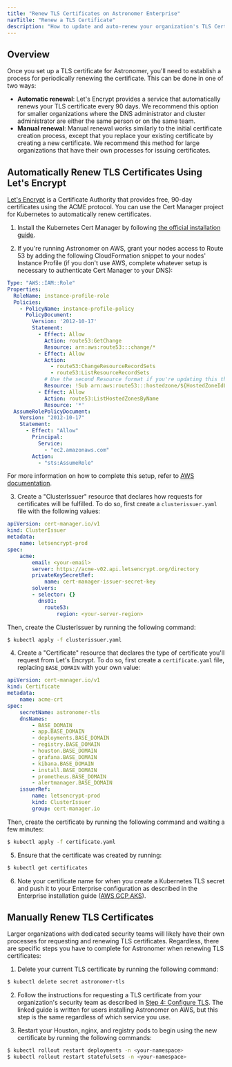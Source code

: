 ```yaml
---
title: "Renew TLS Certificates on Astronomer Enterprise"
navTitle: "Renew a TLS Certificate"
description: "How to update and auto-renew your organization's TLS Certificate for Astronomer"
---
```


## Overview

Once you set up a TLS certificate for Astronomer, you'll need to establish a process for periodically renewing the certificate. This can be done in one of two ways:

* **Automatic renewal**: Let's Encrypt provides a service that automatically renews your TLS certificate every 90 days. We recommend this option for smaller organizations where the DNS administrator and cluster administrator are either the same person or on the same team.
* **Manual renewal**: Manual renewal works similarly to the initial certificate creation process, except that you replace your existing certificate by creating a new certificate. We recommend this method for large organizations that have their own processes for issuing certificates.

## Automatically Renew TLS Certificates Using Let's Encrypt

[Let's Encrypt](https://letsencrypt.org/) is a Certificate Authority that provides free, 90-day certificates using the ACME protocol. You can use the Cert Manager project for Kubernetes to automatically renew certificates.

1. Install the Kubernetes Cert Manager by following [the official installation guide](https://cert-manager.io/docs/installation/kubernetes/).

2. If you're running Astronomer on AWS, grant your nodes access to Route 53 by adding the following CloudFormation snippet to your nodes' Instance Profile (if you don't use AWS, complete whatever setup is necessary to authenticate Cert Manager to your DNS):
```yaml
Type: "AWS::IAM::Role"
Properties:
  RoleName: instance-profile-role
  Policies:
    - PolicyName: instance-profile-policy
      PolicyDocument:
        Version: '2012-10-17'
        Statement:
          - Effect: Allow
            Action: route53:GetChange
            Resource: arn:aws:route53:::change/*
          - Effect: Allow
            Action:
              - route53:ChangeResourceRecordSets
              - route53:ListResourceRecordSets
            # Use the second Resource format if you're updating this through the AWS UI
            Resource: !Sub arn:aws:route53:::hostedzone/${HostedZoneIdLookup.HostedZoneId}
          - Effect: Allow
            Action: route53:ListHostedZonesByName
            Resource: '*'
  AssumeRolePolicyDocument:
    Version: "2012-10-17"
    Statement:
      - Effect: "Allow"
        Principal:
          Service:
            - "ec2.amazonaws.com"
        Action:
          - "sts:AssumeRole"
```
For more information on how to complete this setup, refer to [AWS documentation](https://docs.aws.amazon.com/eks/latest/userguide/create-node-role.html).

3. Create a "ClusterIssuer" resource that declares how requests for certificates will be fulfilled. To do so, first create a `clusterissuer.yaml` file with the following values:
```yaml
apiVersion: cert-manager.io/v1
kind: ClusterIssuer
metadata:
    name: letsencrypt-prod
spec:
    acme:
        email: <your-email>
        server: https://acme-v02.api.letsencrypt.org/directory
        privateKeySecretRef:
            name: cert-manager-issuer-secret-key
        solvers:
        - selector: {}
          dns01:
            route53:
                region: <your-server-region>
```
Then, create the ClusterIssuer by running the following command:
```sh
$ kubectl apply -f clusterissuer.yaml
```

4. Create a "Certificate" resource that declares the type of certificate you'll request from Let's Encrypt. To do so, first create a `certificate.yaml` file, replacing `BASE_DOMAIN` with your own value:
```yaml
apiVersion: cert-manager.io/v1
kind: Certificate
metadata:
    name: acme-crt
spec:
    secretName: astronomer-tls
    dnsNames:
        - BASE_DOMAIN
        - app.BASE_DOMAIN
        - deployments.BASE_DOMAIN
        - registry.BASE_DOMAIN
        - houston.BASE_DOMAIN
        - grafana.BASE_DOMAIN
        - kibana.BASE_DOMAIN
        - install.BASE_DOMAIN
        - prometheus.BASE_DOMAIN
        - alertmanager.BASE_DOMAIN
    issuerRef:
        name: letsencrypt-prod
        kind: ClusterIssuer
        group: cert-manager.io
```
Then, create the certificate by running the following command and waiting a few minutes:
```sh
$ kubectl apply -f certificate.yaml
```

5. Ensure that the certificate was created by running:
```sh
$ kubectl get certificates
```

6. Note your certificate name for when you create a Kubernetes TLS secret and push it to your Enterprise configuration as described in the Enterprise installation guide ([AWS](https://www.astronomer.io/docs/enterprise/v0.23/install/aws/install-aws-standard#step-5-create-a-kubernetes-tls-secret),[GCP](https://www.astronomer.io/docs/enterprise/v0.23/install/gcp/install-gcp-standard#step-5-create-a-kubernetes-tls-secret),[AKS](https://www.astronomer.io/docs/enterprise/v0.23/install/azure/install-azure-standard#step-5-create-a-kubernetes-tls-secret)).

## Manually Renew TLS Certificates

Larger organizations with dedicated security teams will likely have their own processes for requesting and renewing TLS certificates. Regardless, there are specific steps you have to complete for Astronomer when renewing TLS certificates:

1. Delete your current TLS certificate by running the following command:
```sh
$ kubectl delete secret astronomer-tls
```

2. Follow the instructions for requesting a TLS certificate from your organization's security team as described in [Step 4: Configure TLS](https://www.astronomer.io/docs/enterprise/v0.23/install/aws/install-aws-standard#step-4-configure-tls). The linked guide is written for users installing Astronomer on AWS, but this step is the same regardless of which service you use.

3. Restart your Houston, nginx, and registry pods to begin using the new certificate by running the following commands:
```sh
$ kubectl rollout restart deployments -n <your-namespace>
$ kubectl rollout restart statefulsets -n <your-namespace>
```
